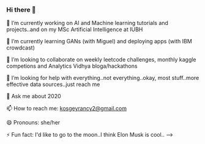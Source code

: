 ### Hi there 👋


 🔭 I’m currently working on AI and Machine learning tutorials and projects..and on my MSc Artificial Intelligence at IUBH
 
 🌱 I’m currently learning GANs (with Miguel) and deploying apps (with IBM crowdcast)
 
 👯 I’m looking to collaborate on weekly leetcode challenges, monthly kaggle competions and Analytics Vidhya bloga/hackathons
 
 🤔 I’m looking for help with everything..not everything..okay, most stuff..more effective data sources..just reach me
 
 💬 Ask me about 2020
 
 📫 How to reach me: kosgeyrancy2@gmail.com
 
 😄 Pronouns: she/her
 
 ⚡ Fun fact: I'd like to go to the moon..I think Elon Musk is cool..
-->
